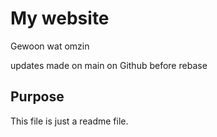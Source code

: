 # My website

Gewoon wat omzin

updates made on main on Github before rebase 

## Purpose

This file is just a readme file.
